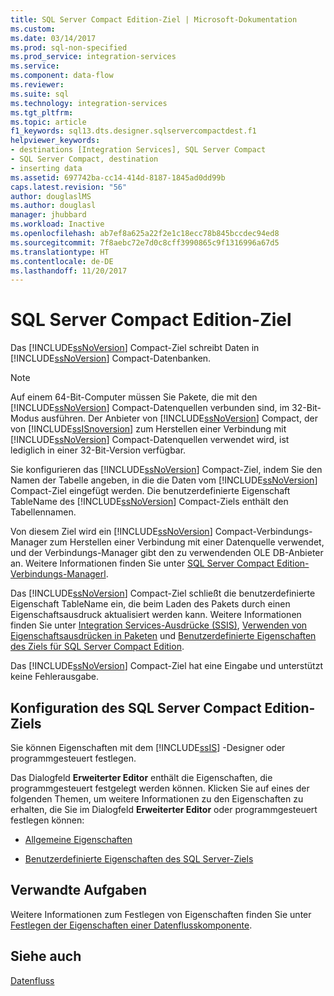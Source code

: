 ```yaml
---
title: SQL Server Compact Edition-Ziel | Microsoft-Dokumentation
ms.custom: 
ms.date: 03/14/2017
ms.prod: sql-non-specified
ms.prod_service: integration-services
ms.service: 
ms.component: data-flow
ms.reviewer: 
ms.suite: sql
ms.technology: integration-services
ms.tgt_pltfrm: 
ms.topic: article
f1_keywords: sql13.dts.designer.sqlservercompactdest.f1
helpviewer_keywords:
- destinations [Integration Services], SQL Server Compact
- SQL Server Compact, destination
- inserting data
ms.assetid: 697742ba-cc14-414d-8187-1845ad0dd99b
caps.latest.revision: "56"
author: douglaslMS
ms.author: douglasl
manager: jhubbard
ms.workload: Inactive
ms.openlocfilehash: ab7ef8a625a22f2e1c18ecc78b845bccdec94ed8
ms.sourcegitcommit: 7f8aebc72e7d0c8cff3990865c9f1316996a67d5
ms.translationtype: HT
ms.contentlocale: de-DE
ms.lasthandoff: 11/20/2017
---
```

# <a name="sql-server-compact-edition-destination"></a>SQL Server Compact Edition-Ziel
  Das [!INCLUDE[ssNoVersion](../../includes/ssnoversion-md.md)] Compact-Ziel schreibt Daten in [!INCLUDE[ssNoVersion](../../includes/ssnoversion-md.md)] Compact-Datenbanken.  
  
> [!NOTE]  
>  Auf einem 64-Bit-Computer müssen Sie Pakete, die mit den [!INCLUDE[ssNoVersion](../../includes/ssnoversion-md.md)] Compact-Datenquellen verbunden sind, im 32-Bit-Modus ausführen. Der Anbieter von [!INCLUDE[ssNoVersion](../../includes/ssnoversion-md.md)] Compact, der von [!INCLUDE[ssISnoversion](../../includes/ssisnoversion-md.md)] zum Herstellen einer Verbindung mit [!INCLUDE[ssNoVersion](../../includes/ssnoversion-md.md)] Compact-Datenquellen verwendet wird, ist lediglich in einer 32-Bit-Version verfügbar.  
  
 Sie konfigurieren das [!INCLUDE[ssNoVersion](../../includes/ssnoversion-md.md)] Compact-Ziel, indem Sie den Namen der Tabelle angeben, in die die Daten vom [!INCLUDE[ssNoVersion](../../includes/ssnoversion-md.md)] Compact-Ziel eingefügt werden. Die benutzerdefinierte Eigenschaft TableName des [!INCLUDE[ssNoVersion](../../includes/ssnoversion-md.md)] Compact-Ziels enthält den Tabellennamen.  
  
 Von diesem Ziel wird ein [!INCLUDE[ssNoVersion](../../includes/ssnoversion-md.md)] Compact-Verbindungs-Manager zum Herstellen einer Verbindung mit einer Datenquelle verwendet, und der Verbindungs-Manager gibt den zu verwendenden OLE DB-Anbieter an. Weitere Informationen finden Sie unter [SQL Server Compact Edition-Verbindungs-Managerl](../../integration-services/connection-manager/sql-server-compact-edition-connection-manager.md).  
  
 Das [!INCLUDE[ssNoVersion](../../includes/ssnoversion-md.md)] Compact-Ziel schließt die benutzerdefinierte Eigenschaft TableName ein, die beim Laden des Pakets durch einen Eigenschaftsausdruck aktualisiert werden kann. Weitere Informationen finden Sie unter [Integration Services-Ausdrücke &#40;SSIS&#41;](../../integration-services/expressions/integration-services-ssis-expressions.md), [Verwenden von Eigenschaftsausdrücken in Paketen](../../integration-services/expressions/use-property-expressions-in-packages.md) und [Benutzerdefinierte Eigenschaften des Ziels für SQL Server Compact Edition](../../integration-services/data-flow/sql-server-compact-edition-destination-custom-properties.md).  
  
 Das [!INCLUDE[ssNoVersion](../../includes/ssnoversion-md.md)] Compact-Ziel hat eine Eingabe und unterstützt keine Fehlerausgabe.  
  
## <a name="configuration-of-the-sql-server-compact-edition-destination"></a>Konfiguration des SQL Server Compact Edition-Ziels  
 Sie können Eigenschaften mit dem [!INCLUDE[ssIS](../../includes/ssis-md.md)] -Designer oder programmgesteuert festlegen.  
  
 Das Dialogfeld **Erweiterter Editor** enthält die Eigenschaften, die programmgesteuert festgelegt werden können. Klicken Sie auf eines der folgenden Themen, um weitere Informationen zu den Eigenschaften zu erhalten, die Sie im Dialogfeld **Erweiterter Editor** oder programmgesteuert festlegen können:  
  
-   [Allgemeine Eigenschaften](http://msdn.microsoft.com/library/51973502-5cc6-4125-9fce-e60fa1b7b796)  
  
-   [Benutzerdefinierte Eigenschaften des SQL Server-Ziels](../../integration-services/data-flow/sql-server-destination-custom-properties.md)  
  
## <a name="related-tasks"></a>Verwandte Aufgaben  
 Weitere Informationen zum Festlegen von Eigenschaften finden Sie unter [Festlegen der Eigenschaften einer Datenflusskomponente](../../integration-services/data-flow/set-the-properties-of-a-data-flow-component.md).  
  
## <a name="see-also"></a>Siehe auch  
 [Datenfluss](../../integration-services/data-flow/data-flow.md)  
  
  
